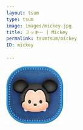 ```yaml
---
layout: tsum
type: tsum
image: images/mickey.jpg
title: ミッキー | Mickey
permalink: tsumtsum/mickey
ID: mickey

---
```

<img class="ui image" src="../images/mickey.jpg">
